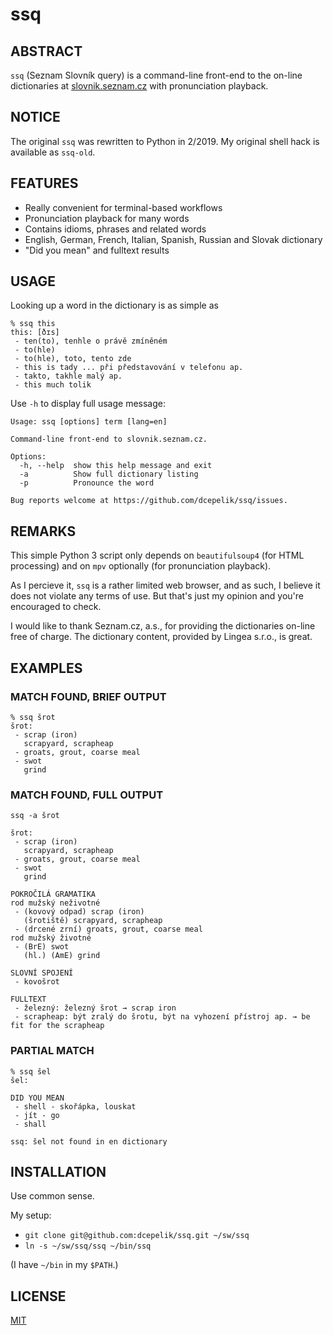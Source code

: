 # ssq

## ABSTRACT

`ssq` (Seznam Slovník query) is a command-line front-end to the on-line dictionaries
at [slovnik.seznam.cz](http://slovnik.seznam.cz) with pronunciation playback.

## NOTICE

The original `ssq` was rewritten to Python in 2/2019. My original shell hack
is available as `ssq-old`.

## FEATURES

* Really convenient for terminal-based workflows
* Pronunciation playback for many words
* Contains idioms, phrases and related words
* English, German, French, Italian, Spanish, Russian and Slovak dictionary
* "Did you mean" and fulltext results

## USAGE

Looking up a word in the dictionary is as simple as

```
% ssq this
this: [ðɪs]
 - ten(to), tenhle o právě zmíněném
 - to(hle)
 - to(hle), toto, tento zde
 - this is tady ... při představování v telefonu ap.
 - takto, takhle malý ap.
 - this much tolik
```

Use `-h` to display full usage message:

```
Usage: ssq [options] term [lang=en]

Command-line front-end to slovnik.seznam.cz.

Options:
  -h, --help  show this help message and exit
  -a          Show full dictionary listing
  -p          Pronounce the word

Bug reports welcome at https://github.com/dcepelik/ssq/issues.
```

## REMARKS

This simple Python 3 script only depends on `beautifulsoup4` (for HTML
processing) and on `mpv` optionally (for pronunciation playback).

As I percieve it, `ssq` is a rather limited web browser, and as such, I believe
it does not violate any terms of use. But that's just my opinion and you're
encouraged to check.

I would like to thank Seznam.cz, a.s., for providing the dictionaries on-line
free of charge. The dictionary content, provided by Lingea s.r.o., is great.

## EXAMPLES

### MATCH FOUND, BRIEF OUTPUT

```
% ssq šrot
šrot:
 - scrap (iron)
   scrapyard, scrapheap
 - groats, grout, coarse meal
 - swot
   grind
```

### MATCH FOUND, FULL OUTPUT

```
ssq -a šrot

šrot:
 - scrap (iron)
   scrapyard, scrapheap
 - groats, grout, coarse meal
 - swot
   grind

POKROČILÁ GRAMATIKA
rod mužský neživotné
 - (kovový odpad) scrap (iron)
   (šrotiště) scrapyard, scrapheap
 - (drcené zrní) groats, grout, coarse meal
rod mužský životné
 - (BrE) swot
   (hl.) (AmE) grind

SLOVNÍ SPOJENÍ
 - kovošrot

FULLTEXT
 - železný: železný šrot → scrap iron
 - scrapheap: být zralý do šrotu, být na vyhození přístroj ap. → be fit for the scrapheap
```

### PARTIAL MATCH

```
% ssq šel
šel:

DID YOU MEAN
 - shell - skořápka, louskat
 - jít - go
 - shall

ssq: šel not found in en dictionary
```

## INSTALLATION

Use common sense.

My setup:

  - `git clone git@github.com:dcepelik/ssq.git ~/sw/ssq`
  - `ln -s ~/sw/ssq/ssq ~/bin/ssq`

(I have `~/bin` in my `$PATH`.)

## LICENSE

[MIT](https://en.wikipedia.org/wiki/MIT_License)
